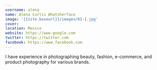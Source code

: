 ```yaml
---
username: alena
name: Alena Curtis Whatsherface
image: '{{site.baseurl}}/images/01-1.jpg'
cover:
location: Mexico
website: https://www.google.com
twitter: https://twitter.com
facebook: https://www.facebook.com
---
```

I have experience in photographing beauty, fashion, e-commerce, and product photography for various brands.